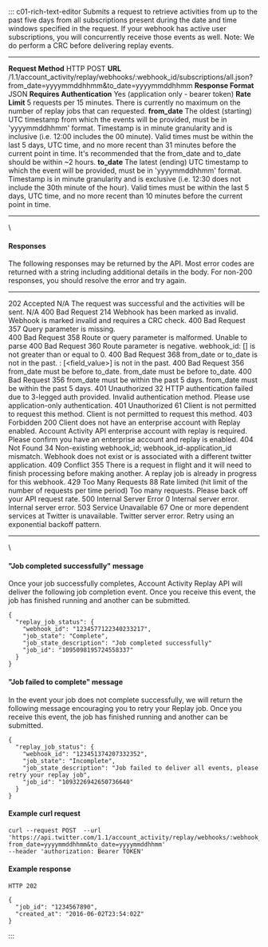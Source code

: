 <div>

::: c01-rich-text-editor
Submits a request to retrieve activities from up to the past five days
from all subscriptions present during the date and time windows
specified in the request. If your webhook has active user subscriptions,
you will concurrently receive those events as well. Note: We do perform
a CRC before delivering replay events.

  ----------------------------- ------------------------------------------------------------------------------------------------------------------------------------------------------------------------------------------------------------------------------------------------------------------------------------------------------------------------------------------------------------------------------------------------------------------
  **Request Method**            HTTP POST
  **URL**                       /1.1/account_activity/replay/webhooks/:webhook_id/subscriptions/all.json?from_date=yyyymmddhhmm&to_date=yyyymmddhhmm
  **Response Format**           JSON
  **Requires Authentication**   Yes (application only - bearer token)
  **Rate Limit**                5 requests per 15 minutes. There is currently no maximum on the number of replay jobs that can requested.
  **from_date**                 The oldest (starting) UTC timestamp from which the events will be provided, must be in \'yyyymmddhhmm\' format. Timestamp is in minute granularity and is inclusive (i.e. 12:00 includes the 00 minute). Valid times must be within the last 5 days, UTC time, and no more recent than 31 minutes before the current point in time. It\'s recommended that the from_date and to_date should be within \~2 hours.
  **to_date**                   The latest (ending) UTC timestamp to which the event will be provided, must be in \'yyyymmddhhmm\' format. Timestamp is in minute granularity and is exclusive (i.e. 12:30 does not include the 30th minute of the hour). Valid times must be within the last 5 days, UTC time, and no more recent than 10 minutes before the current point in time.
  ----------------------------- ------------------------------------------------------------------------------------------------------------------------------------------------------------------------------------------------------------------------------------------------------------------------------------------------------------------------------------------------------------------------------------------------------------------

\

#### Responses

The following responses may be returned by the API. Most error codes are
returned with a string including additional details in the body. For
non-200 responses, you should resolve the error and try again.

  ----- ----------------------- ----- ------------------------------------------------------------------------------------------- ---------------------------------------------------------------------------------------------------------------------------------------
  202   Accepted                N/A   The request was successful and the activities will be sent.                                 N/A
  400   Bad Request             214   Webhook has been marked as invalid.                                                         Webhook is marked invalid and requires a CRC check.
  400   Bad Request             357   Query parameter is missing.                                                                 
  400   Bad Request             358   Route or query parameter is malformed.                                                      Unable to parse
  400   Bad Request             360   Route parameter is negative.                                                                webhook_id: \[\] is not greater than or equal to 0.
  400   Bad Request             368   from_date or to_date is not in the past.                                                    : \[\<field_value\>\] is not in the past.
  400   Bad Request             356   from_date must be before to_date.                                                           from_date must be before to_date.
  400   Bad Request             356   from_date must be within the past 5 days.                                                   from_date must be within the past 5 days.
  401   Unauthorized            32    HTTP authentication failed due to 3-legged auth provided.                                   Invalid authentication method. Please use application-only authentication.
  401   Unauthorized            61    Client is not permitted to request this method.                                             Client is not permitted to request this method.
  403   Forbidden               200   Client does not have an enterprise account with Replay enabled.                             Account Activity API enterprise account with replay is required. Please confirm you have an enterprise account and replay is enabled.
  404   Not Found               34    Non-existing webhook_id; webhook_id-application_id mismatch.                                Webhook does not exist or is associated with a different twitter application.
  409   Conflict                355   There is a request in flight and it will need to finish processing before making another.   A replay job is already in progress for this webhook.
  429   Too Many Requests       88    Rate limited (hit limit of the number of requests per time period)                          Too many requests. Please back off your API request rate.
  500   Internal Server Error   0     Internal server error.                                                                      Internal server error.
  503   Service Unavailable     67    One or more dependent services at Twitter is unavailable.                                   Twitter server error. Retry using an exponential backoff pattern.
  ----- ----------------------- ----- ------------------------------------------------------------------------------------------- ---------------------------------------------------------------------------------------------------------------------------------------

\

#### \"Job completed successfully" message

Once your job successfully completes, Account Activity Replay API will
deliver the following job completion event. Once you receive this event,
the job has finished running and another can be submitted.


    {
      "replay_job_status": {
        "webhook_id": "1234577122340233217",
        "job_state": "Complete",
        "job_state_description": "Job completed successfully"
        "job_id": "1095098195724558337"
      }
    }

#### \"Job failed to complete\" message

In the event your job does not complete successfully, we will return the
following message encouraging you to retry your Replay job. Once you
receive this event, the job has finished running and another can be
submitted.

    {
      "replay_job_status": {
        "webhook_id": "123451374207332352",
        "job_state": "Incomplete",
        "job_state_description": "Job failed to deliver all events, please retry your replay job",
        "job_id": "1093226942650736640"
      }
    }

#### Example curl request

    curl --request POST  --url 'https://api.twitter.com/1.1/account_activity/replay/webhooks/:webhook_id/subscriptions/all.json?from_date=yyyymmddhhmm&to_date=yyyymmddhhmm'
    --header 'authorization: Bearer TOKEN'

#### Example response

    HTTP 202

    {
      "job_id": "1234567890",
      "created_at": "2016-06-02T23:54:02Z"
    }
:::

</div>
